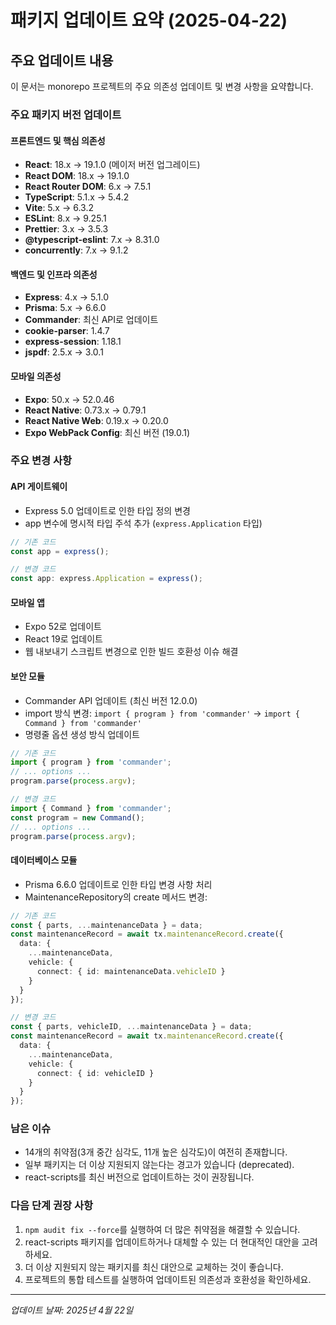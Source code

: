 # 패키지 업데이트 요약 (2025-04-22)

## 주요 업데이트 내용

이 문서는 monorepo 프로젝트의 주요 의존성 업데이트 및 변경 사항을 요약합니다.

### 주요 패키지 버전 업데이트

#### 프론트엔드 및 핵심 의존성
- **React**: 18.x → 19.1.0 (메이저 버전 업그레이드)
- **React DOM**: 18.x → 19.1.0
- **React Router DOM**: 6.x → 7.5.1
- **TypeScript**: 5.1.x → 5.4.2
- **Vite**: 5.x → 6.3.2
- **ESLint**: 8.x → 9.25.1
- **Prettier**: 3.x → 3.5.3
- **@typescript-eslint**: 7.x → 8.31.0
- **concurrently**: 7.x → 9.1.2

#### 백엔드 및 인프라 의존성
- **Express**: 4.x → 5.1.0
- **Prisma**: 5.x → 6.6.0
- **Commander**: 최신 API로 업데이트
- **cookie-parser**: 1.4.7
- **express-session**: 1.18.1
- **jspdf**: 2.5.x → 3.0.1

#### 모바일 의존성
- **Expo**: 50.x → 52.0.46
- **React Native**: 0.73.x → 0.79.1
- **React Native Web**: 0.19.x → 0.20.0
- **Expo WebPack Config**: 최신 버전 (19.0.1)

### 주요 변경 사항

#### API 게이트웨이
- Express 5.0 업데이트로 인한 타입 정의 변경
- app 변수에 명시적 타입 주석 추가 (`express.Application` 타입)

```typescript
// 기존 코드
const app = express();

// 변경 코드
const app: express.Application = express();
```

#### 모바일 앱
- Expo 52로 업데이트
- React 19로 업데이트
- 웹 내보내기 스크립트 변경으로 인한 빌드 호환성 이슈 해결

#### 보안 모듈
- Commander API 업데이트 (최신 버전 12.0.0)
- import 방식 변경: `import { program } from 'commander'` → `import { Command } from 'commander'`
- 명령줄 옵션 생성 방식 업데이트

```typescript
// 기존 코드
import { program } from 'commander';
// ... options ...
program.parse(process.argv);

// 변경 코드
import { Command } from 'commander';
const program = new Command();
// ... options ...
program.parse(process.argv);
```

#### 데이터베이스 모듈
- Prisma 6.6.0 업데이트로 인한 타입 변경 사항 처리
- MaintenanceRepository의 create 메서드 변경:

```typescript
// 기존 코드
const { parts, ...maintenanceData } = data;
const maintenanceRecord = await tx.maintenanceRecord.create({
  data: {
    ...maintenanceData,
    vehicle: {
      connect: { id: maintenanceData.vehicleID }
    }
  }
});

// 변경 코드
const { parts, vehicleID, ...maintenanceData } = data;
const maintenanceRecord = await tx.maintenanceRecord.create({
  data: {
    ...maintenanceData,
    vehicle: {
      connect: { id: vehicleID }
    }
  }
});
```

### 남은 이슈

- 14개의 취약점(3개 중간 심각도, 11개 높은 심각도)이 여전히 존재합니다.
- 일부 패키지는 더 이상 지원되지 않는다는 경고가 있습니다 (deprecated).
- react-scripts를 최신 버전으로 업데이트하는 것이 권장됩니다.

### 다음 단계 권장 사항

1. `npm audit fix --force`를 실행하여 더 많은 취약점을 해결할 수 있습니다.
2. react-scripts 패키지를 업데이트하거나 대체할 수 있는 더 현대적인 대안을 고려하세요.
3. 더 이상 지원되지 않는 패키지를 최신 대안으로 교체하는 것이 좋습니다.
4. 프로젝트의 통합 테스트를 실행하여 업데이트된 의존성과 호환성을 확인하세요.

---

*업데이트 날짜: 2025년 4월 22일*